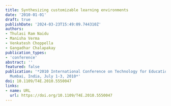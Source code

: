 ```yaml
---
title: Synthesizing customizable learning environments
date: '2010-01-01'
draft: true
publishDate: '2024-03-23T15:49:09.744310Z'
authors:
- Thulasi Ram Naidu
- Manisha Verma
- Venkatesh Choppella
- Gangadhar Chalapakay
publication_types:
- 'conference'
abstract: ''
featured: false
publication: '*2010 International Conference on Technology for Education, T4E 2010,
  Mumbai, India, July 1-3, 2010*'
doi: 10.1109/T4E.2010.5550047
links:
- name: URL
  url: https://doi.org/10.1109/T4E.2010.5550047
---
```


